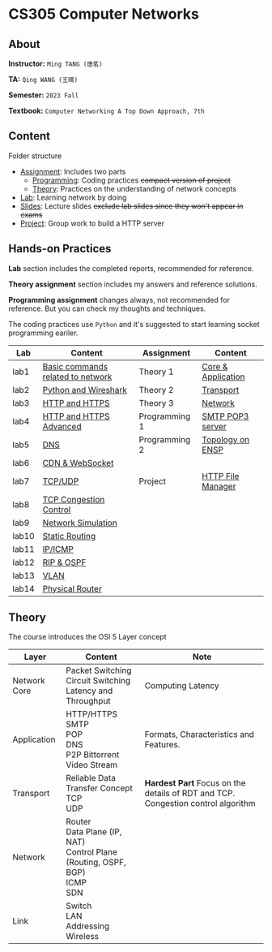 # CS305 Computer Networks

## About

**Instructor:** `Ming TANG (唐茗)`

**TA:** `Qing WANG (王晴)`

**Semester:** `2023 Fall`

**Textbook:** `Computer Networking A Top Down Approach, 7th`

## Content

Folder structure

- [Assignment](./Assignment): Includes two parts
  - [Programming](./Assignment/Programming): Coding practices ~~compact version of project~~
  - [Theory](./Assignment/Theory): Practices on the understanding of network concepts
- [Lab](./Lab): Learning network by doing
- [Slides](./Slides): Lecture slides ~~exclude lab slides since they won't appear in exams~~
- [Project](./Project): Group work to build a HTTP server

## Hands-on Practices

**Lab** section includes the completed reports, recommended for reference.

**Theory assignment** section includes my answers and reference solutions.

**Programming assignment** changes always, not recommended for reference. But you can check my thoughts and techniques.

The coding practices use `Python` and it's suggested to start learning socket programming eariler.

Lab | Content| Assignment | Content 
-- | --|-- |-- 
lab1 | [Basic commands related to network](Lab/lab1/lab1.md) | Theory 1 | [Core & Application](Assignment/Theory/A1/assignment1.pdf) 
lab2 | [Python and Wireshark](Lab/lab2/lab2.md) | Theory 2 |[Transport](Assignment/Theory/A2/assignment2.pdf)
lab3 | [HTTP and HTTPS](Lab/lab3/lab3.md) | Theory 3 |[Network](Assignment/Theory/A3/cs305_homework3.pdf)
lab4 | [HTTP and HTTPS Advanced](Lab/lab4/lab4.md) | Programming 1 |[SMTP POP3 server](Assignment/Programming/PA1_for_CS305_2023_Fall_SMTP_Server/src/report.md)
lab5 | [DNS](Lab/lab5/lab5.md) | Programming 2 |[Topology on ENSP](Assignment/Programming/PA2)
lab6 | [CDN & WebSocket](Lab/lab6/lab6.md) | |
lab7 | [TCP/UDP](Lab/lab7/lab7.md) | Project |[HTTP File Manager](https://github.com/chanbengz/CS305_Project_2023F)
lab8 | [TCP Congestion Control](Lab/lab8/lab8.md) |  |
lab9 | [Network Simulation](Lab/lab9/lab9.md) | |
lab10 | [Static Routing](Lab/lab10/lab20.md) | |
lab11 | [IP/ICMP](Lab/lab11/lab11.md) | |
lab12 | [RIP & OSPF](Lab/lab12/lab12.md) | |
lab13 | [VLAN]() | |
lab14 | [Physical Router]() | |

## Theory

The course introduces the OSI 5 Layer concept

| Layer        | Content                                                      | Note                                                         |
| ------------ | ------------------------------------------------------------ | ------------------------------------------------------------ |
| Network Core | Packet Switching<br>Circuit Switching<br>Latency and Throughput | Computing Latency                                            |
| Application  | HTTP/HTTPS<br>SMTP<br>POP<br>DNS<br>P2P Bittorrent<br>Video Stream | Formats, Characteristics and Features.                       |
| Transport    | Reliable Data Transfer Concept<br>TCP<br>UDP                 | **Hardest Part** Focus on the details of RDT and TCP. Congestion control algorithm |
| Network      | Router<br/>Data Plane (IP, NAT)<br>Control Plane (Routing, OSPF, BGP)<br/>ICMP<br>SDN |                                                              |
| Link         | Switch<br>LAN<br>Addressing<br>Wireless                      |                                                              |
